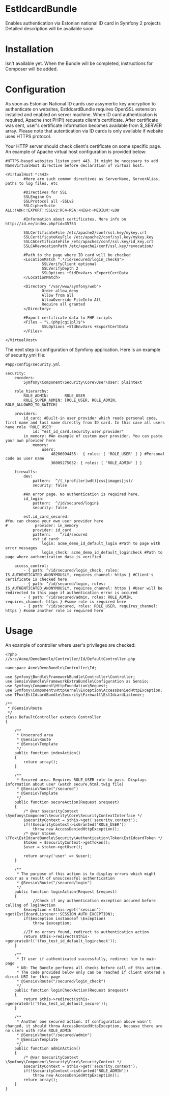 EstIdcardBundle
===============

Enables authentication via Estonian national ID card in Symfony 2 projects
Detailed description will be available soon

Installation
===============
Isn't available yet. When the Bundle will be completed, instructions for Composer will be added.

Configuration
===============

As soon as Estonian National ID cards use assymertic key ancryption to authenticate on websites, EstIdcardBundle requires OpenSSL extension installed and enabled on server machine. When ID card authentication is required, Apache (not PHP!) requests client's certificate. After certificate was sent, user's certificate information becomes available from $_SERVER array. Please note that autentication via ID cards is only available if website uses HTTPS protocol.


Your HTTP server should check client's certificate on some specific page. An example of Apache virtual host configuration is provided below:
~~~
#HTTPS-based websites listen port 443. It might be necessary to add NameVirtualHost directive before declaration of virtual host.

<VirtualHost *:443>
        #Here are such common directives as ServerName, ServerAlias, paths to log files, etc 

        #Directives for SSL
        SSLEngine On
        SSLProtocol all -SSLv2
        SSLCipherSuite ALL:!ADH:!EXPORT:!SSLv2:RC4+RSA:+HIGH:+MEDIUM:+LOW
        
        #Information about certificates. More info on http://id.ee/index.php?id=35753
        
        SSLCertificateFile /etc/apache2/conf/ssl.key/mykey.crt
        SSLCertificateKeyFile /etc/apache2/conf/ssl.key/mykey.key
        SSLCACertificateFile /etc/apache2/conf/ssl.key/id_key.crt
        SSLCARevocationPath /etc/apache2/conf/ssl.key/revocation/
        
        #Path to the page where ID card will be checked
        <LocationMatch ".*/id/secured/login_check$">
                SSLVerifyClient optional
                SSLVerifyDepth 2
                SSLOptions +StdEnvVars +ExportCertData
        </LocationMatch>

        <Directory "/var/www/symfony/web">
                Order allow,deny
                Allow from all
                AllowOverride FileInfo All
                Require all granted
        </Directory>

        #Export certificate data to PHP scripts
        <Files ~ "\.(php|cgi|pl)$">
                SSLOptions +StdEnvVars +ExportCertData
        </Files>

</VirtualHost>
~~~

The next step is configuration of Symfony application.  Here is an example of security.yml file:

~~~
#app/config/security.yml

security:
    encoders:
        Symfony\Component\Security\Core\User\User: plaintext

    role_hierarchy:
        ROLE_ADMIN:       ROLE_USER
        ROLE_SUPER_ADMIN: [ROLE_USER, ROLE_ADMIN, ROLE_ALLOWED_TO_SWITCH]

    providers:
        id_card: #Built-in user provider which reads personal code, first name and last name directly from ID card. In this case all users have role 'ROLE_USER'
            id: "est_id_card.security.user.provider"
        in_memory: #An example of custom user provider. You can paste your own provider here
            memory:
                users:
                    48206094455:  { roles: [ 'ROLE_USER' ] } #Personal code as user name
                    36009275032: { roles: [ 'ROLE_ADMIN' ] }

    firewalls:
        dev:
            pattern:  ^/(_(profiler|wdt)|css|images|js)/
            security: false
            
        #An error page. No authentication is required here.
        id_login:
            pattern:  ^/id/secured/login$
            security: false
                
        est.id_card_secured:
#You can choose your own user provider here
#            provider: in_memory
            provider: id_card
            pattern:    ^/id/secured
            est_id_card:
                login: acme_demo_id_default_login #Path to page with error messages
                login_check: acme_demo_id_default_logincheck #Path to page where authentication data is verified

    access_control:
        - { path: ^/id/secured/login_check, roles: IS_AUTHENTICATED_ANONYMOUSLY, requires_channel: https } #Client's certificate is checked here
        - { path: ^/id/secured/login, roles: IS_AUTHENTICATED_ANONYMOUSLY, requires_channel: https } #User will be redirected to this page if authentication error is occured
        - { path: ^/id/secured/admin, roles: ROLE_ADMIN, requires_channel: https } #some role is required here
        - { path: ^/id/secured, roles: ROLE_USER, requires_channel: https } #some another role is required here
~~~

Usage
=======================================

An example of controller where user's privileges are checked:

~~~
<?php
//src/Acme/DemoBundle/Controller/Id/DefaultController.php

namespace Acme\DemoBundle\Controller\Id;

use Symfony\Bundle\FrameworkBundle\Controller\Controller;
use Sensio\Bundle\FrameworkExtraBundle\Configuration as Sensio;
use Symfony\Component\HttpFoundation\Request;
use Symfony\Component\HttpKernel\Exception\AccessDeniedHttpException;
use TFox\EstIdcardBundle\Security\Firewall\EstIdcardListener;

/**
 * @Sensio\Route
 */
class DefaultController extends Controller
{
	
	/**
	 * Unsecured area
	 * @Sensio\Route
	 * @Sensio\Template
	 */
	public function indexAction()
	{
		return array();
	}
	
	/**
	 * Secured area. Requires ROLE_USER role to pass. Displays information about user (watch secure.html.twig file)
	 * @Sensio\Route("/secured")
	 * @Sensio\Template
	 */
	public function secureAction(Request $request)
	{
		/* @var $securityContext \Symfony\Component\Security\Core\SecurityContextInterface */
		$securityContext = $this->get('security.context');
		if(!$securityContext->isGranted('ROLE_USER'))
			throw new AccessDeniedHttpException();
		/* @var $token \TFox\EstIdcardBundle\Security\Authentication\Token\EstIdcardToken */
		$token = $securityContext->getToken();
		$user = $token->getUser();

		return array('user' => $user);
	}
	
	/**
	 * The purpose of this action is to display errors which might occur as a result of unsuccessful authentication
	 * @Sensio\Route("/secured/login")
	 */
	public function loginAction(Request $request)
	{
	        //Check if any authentication exception accured before calling of loginAction
		$exception = $this->get('session')->get(EstIdcardListener::SESSION_AUTH_EXCEPTION);
		if($exception instanceof \Exception)
			throw $exception;
			
		//If no errors found, redirect to authentication action
		return $this->redirect($this->generateUrl('tfox_test_id_default_logincheck'));
	}
	
	/**
	 * If user if authenticated successfully, redirect him to main page
	 * NB: The Bundle performs all checks before call of this action.
	 * The code provided below only can be reached if client entered a direct URI for this page
	 * @Sensio\Route("/secured/login_check")
	 */
	public function loginCheckAction(Request $request)
	{
		return $this->redirect($this->generateUrl('tfox_test_id_default_secure'));
	}
	
	/**
	 * Another one secured action. If configuration above wasn't changed, it should throw AccessDeniedHttpException, because there are no users with role ROLE_ADMIN
	 * @Sensio\Route("/secured/admin")
	 * @Sensio\Template
	 */
	public function adminAction()
	{
		/* @var $securityContext \Symfony\Component\Security\Core\SecurityContext */
		$securityContext = $this->get('security.context');
		if(!$securityContext->isGranted('ROLE_ADMIN'))
			throw new AccessDeniedHttpException();
		return array();
	}
}
~~~
